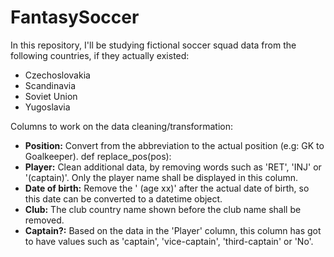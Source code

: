 # FantasySoccer
In this repository, I'll be studying fictional soccer squad data from the following countries, if they actually existed:
- Czechoslovakia
- Scandinavia
- Soviet Union
- Yugoslavia

Columns to work on the data cleaning/transformation:
- **Position:** Convert from the abbreviation to the actual position (e.g: GK to Goalkeeper).
def replace_pos(pos):
- **Player:** Clean additional data, by removing words such as 'RET', 'INJ' or '(captain)'. Only the player name shall be displayed in this column.
- **Date of birth:** Remove the ' (age xx)' after the actual date of birth, so this date can be converted to a datetime object.
- **Club:** The club country name shown before the  club name shall be removed. 
- **Captain?:** Based on the data in the 'Player' column, this column has got to have values such as 'captain', 'vice-captain', 'third-captain' or 'No'.



